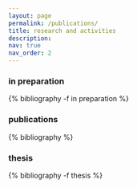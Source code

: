 ```yaml
---
layout: page
permalink: /publications/
title: research and activities
description: 
nav: true
nav_order: 2
---
```


### in preparation

<div class="publications">
{% bibliography -f in preparation %}

</div>
  
### publications

<!-- _pages/publications.md -->
<div class="publications">

{% bibliography %}
</div>

### thesis

<div class="publications">
{% bibliography -f thesis %}

</div>

&nbsp;

&nbsp;

&nbsp;
